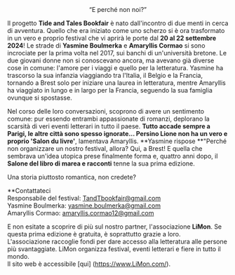 <center>“E perché non noi?”</center>

Il progetto **Tide and Tales Bookfair** è nato dall'incontro di due menti in cerca di avventura.
Quello che era iniziato come uno scherzo si è ora trasformato in un vero e proprio festival che vi aprirà le porte dal **20 al 22 settembre 2024**!
Le strade di **Yasmine Boulmerka** e **Amaryllis Cormao** si sono incrociate per la prima volta nel 2017, sui banchi di un'università bretone. Le due giovani donne non si conoscevano ancora, ma avevano già diverse cose in comune: l'amore per i viaggi e quello per la letteratura. Yasmine ha trascorso la sua infanzia viaggiando tra l'Italia, il Belgio e la Francia, tornando a Brest solo per iniziare una laurea in letteratura, mentre Amaryllis ha viaggiato in lungo e in largo per la Francia, seguendo la sua famiglia ovunque si spostasse. 

Nel corso delle loro conversazioni, scoprono di avere un sentimento comune: pur essendo entrambi appassionate di romanzi, deplorano la scarsità di veri eventi letterari in tutto il paese. 
**Tutto accade sempre a Parigi, le altre città sono spesso ignorate... Persino Lione non ha un vero e proprio 'Salon du livre'**, lamentava Amaryllis. **Yasmine rispose **"Perché non organizzare un nostro festival, allora? Qui, a Brest!
E quella che sembrava un'idea utopica prese finalmente forma e, quattro anni dopo, il **Salone del libro di marea e racconti** tenne la sua prima edizione.

Una storia piuttosto romantica, non credete?

**Contattateci  
Responsabile del festival: TandTbookfair@gmail.com  
Yasmine Boulmerka: yasmine.boulmerka@gmail.com  
Amaryllis Cormao: amaryllis.cormao12@gmail.com  

E non esitate a scoprire di più sul nostro partner, l'associazione **LiMon**. Se questa prima edizione è gratuita, è soprattutto grazie a loro.  
L'associazione raccoglie fondi per dare accesso alla letteratura alle persone più svantaggiate. LiMon organizza festival, eventi letterari e fiere in tutto il mondo.  
Il sito web è accessibile [qui] (https://www.LiMon.com/).
